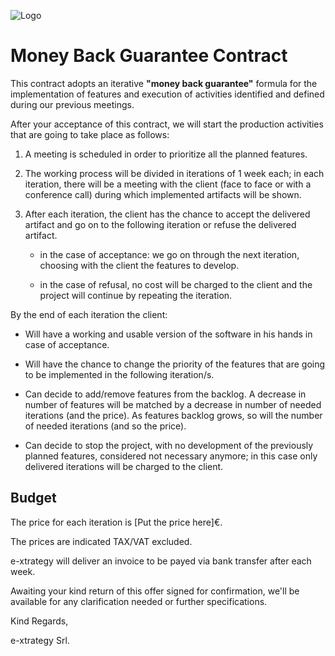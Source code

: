 ![Logo](http://www.e-xtrategy.net/wp-content/themes/ex2011/images/logo-extrategy-new.png)

# Money Back Guarantee Contract

This contract adopts an iterative **"money back guarantee"** formula for the implementation of features and execution of activities identified and defined during our previous meetings.  

After your acceptance of this contract, we will start the production activities that are going to take place as follows:

1. A meeting is scheduled in order to prioritize all the planned features.

2. The working process will be divided in iterations of 1 week each; in each iteration, there will be a meeting with the client (face to face or with a conference call) during which implemented artifacts will be shown.

3. After each iteration, the client has the chance to accept the delivered artifact and go on to the following iteration or refuse the delivered artifact.
    * in the case of acceptance: we go on through the next iteration, choosing with the client the features to develop.

    * in the case of refusal, no cost will be charged to the client and the project will continue by repeating the iteration.

By the end of each iteration the client:

* Will have a working and usable version of the software in his hands in case of acceptance.

* Will have the chance to change the priority of the features that are going to be implemented in the  following iteration/s.

* Can decide to add/remove features from the backlog. A decrease in number of features will be matched by a decrease in number of needed iterations (and the price). As features backlog grows, so will the number of needed iterations (and so the price).

* Can decide to stop the project, with no development of the previously planned features, considered not necessary anymore; in this case only delivered iterations will be charged to the client.  

## Budget

The price for each iteration is [Put the price here]€.

The prices are indicated TAX/VAT excluded.

e-xtrategy will deliver an invoice to be payed via bank transfer after each week.

Awaiting your kind return of this offer signed for confirmation, we'll be available for any clarification needed or further specifications.

Kind Regards,

e-xtrategy Srl.
